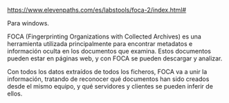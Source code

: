 https://www.elevenpaths.com/es/labstools/foca-2/index.html#

Para windows.

FOCA (Fingerprinting Organizations with Collected Archives) es una herramienta utilizada principalmente para encontrar metadatos e información oculta en los documentos que examina. Estos documentos pueden estar en páginas web, y con FOCA se pueden descargar y analizar.

Con todos los datos extraídos de todos los ficheros, FOCA va a unir la información, tratando de reconocer qué documentos han sido creados desde el mismo equipo, y qué servidores y clientes se pueden inferir de ellos.
